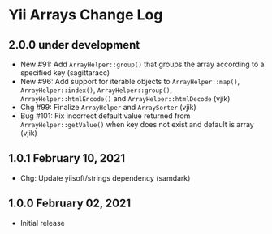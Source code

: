 # Yii Arrays Change Log

## 2.0.0 under development

- New #91: Add `ArrayHelper::group()` that groups the array according to a specified key (sagittaracc)
- New #96: Add support for iterable objects to `ArrayHelper::map()`, `ArrayHelper::index()`, `ArrayHelper::group()`,
  `ArrayHelper::htmlEncode()` and `ArrayHelper::htmlDecode` (vjik)
- Chg #99: Finalize `ArrayHelper` and `ArraySorter` (vjik)
- Bug #101: Fix incorrect default value returned from `ArrayHelper::getValue()` when key does not exist and
  default is array (vjik)

## 1.0.1 February 10, 2021

- Chg: Update yiisoft/strings dependency (samdark)

## 1.0.0 February 02, 2021

- Initial release
